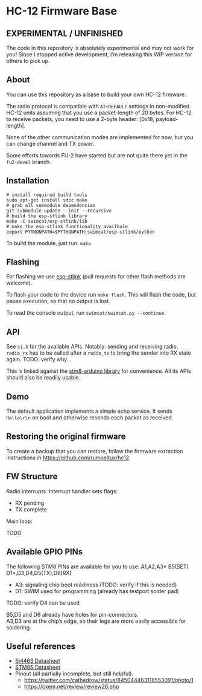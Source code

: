 # HC-12 Firmware Base

## EXPERIMENTAL / UNFINISHED

The code in this repository is absolutely experimental and may not work for you!
Since I stopped active development, I’m releasing this WIP version for others to
pick up.

## About

You can use this repository as a base to build your own HC-12 firmware.

The radio protocol is compatible with `AT+DEFAULT` settings in non-modified
HC-12 units assuming that you use a packet-length of 20 bytes. For HC-12 to
receive packets, you need to use a 2-byte header: [0x18, payload-length].

None of the other communication modes are implemented for now, but you can
change channel and TX power.

Some efforts towards FU-2 have started but are not quite there yet in the
`fu2-devel` branch.

## Installation

```shell
# install required build tools
sudo apt-get install sdcc make
# grab all submodule dependencies
git submodule update --init --recursive
# build the esp-stlink library
make -C swimcat/esp-stlink/lib
# make the esp-stlink functionality availbale
export PYTHONPATH=$PYTHONPATH:swimcat/esp-stlink/python
```

To build the module, just run: `make`

## Flashing

For flashing we use [esp-stlink](https://github.com/rumpeltux/esp-stlink) (pull requests for other flash methods are welcome).

To flash your code to the device run `make flash`.
This will flash the code, but pause execution, so that no output is lost.

To read the console output, run `swimcat/swimcat.py --continue`.

## API

See `si.h` for the available APIs. Notably: sending and receiving radio.
`radio_rx` has to be called after a `radio_tx` to bring the sender into RX state again. TODO: verify why…

This is linked against the [stm8-arduino library](https://github.com/rumpeltux/stm8-arduino)
for convenience. All its APIs should also be readily usable.

## Demo

The default application implements a simple echo service.
It sends `Hello\r\n` on boot and otherwise resends each packet as received.

## Restoring the original firmware

To create a backup that you can restore, follow the firmware extraction
instructions in https://github.com/rumpeltux/hc12

## FW Structure
Radio interrupts. Interrupt handler sets flags:

* RX pending
* TX complete

Main loop:

TODO

## Available GPIO PINs

The following STM8 PINs are available for you to use:
A1,A2,A3\* B5(SET) D1\*,D3,D4,D5(TX),D6(RX)

* A3: signaling chip boot readiness (TODO: verify if this is needed)
* D1: SWIM used for programming (already has testport solder pad)

TODO: verify D4 can be used

B5,D5 and D6 already have holes for pin-connectors. \
A3,D3 are at the chip’s edge, so their legs are more easily accessible for soldering.

## Useful references

* [Si4463 Datasheet](https://www.silabs.com/documents/public/data-sheets/Si4464-63-61-60.pdf)
* [STM8S Datasheet](https://www.st.com/resource/en/datasheet/stm8s103f2.pdf)
* Pinout (all partially incomplete, but still helpful).
  * https://twitter.com/cathedrow/status/845044463118553091/photo/1
  * https://cxem.net/review/review26.php
